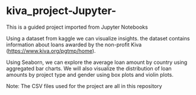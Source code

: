 # kiva_project-Jupyter-
This is a guided project imported from Jupyter Notebooks

Using a dataset from kaggle we can visualize insights. the dataset contains information about loans awarded by the non-profit Kiva (https://www.kiva.org/pgtmp/home).

Using Seaborn, we can explore the average loan amount by country using aggregated bar charts. We will also visualize the distribution of loan amounts by project type and gender using box plots and violin plots.

Note: The CSV files used for the project are all in this repository
